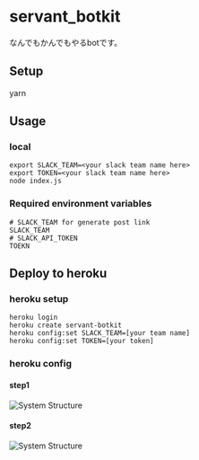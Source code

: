 # servant_botkit
なんでもかんでもやるbotです。

## Setup
yarn

## Usage
### local
```
export SLACK_TEAM=<your slack team name here>
export TOKEN=<your slack team name here>
node index.js
```

### Required environment variables
```
# SLACK_TEAM for generate post link
SLACK_TEAM
# SLACK_API_TOKEN
TOEKN
```

## Deploy to heroku

### heroku setup
```
heroku login
heroku create servant-botkit
heroku config:set SLACK_TEAM=[your team name]
heroku config:set TOKEN=[your token]
```

### heroku config
#### step1
![System Structure](https://raw.githubusercontent.com/yukimura1227/servant_botkit/master/docs/change_dyno_setting_step1.png)
#### step2
![System Structure](https://raw.githubusercontent.com/yukimura1227/servant_botkit/master/docs/change_dyno_setting_step2.png)